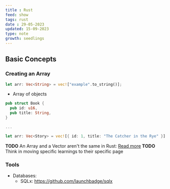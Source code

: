 ```yaml
---
title : Rust
feed: show
tags: rust
date : 29-05-2023
updated: 15-09-2023
type: note
growth: seedlings
---
```


## Basic Concepts

### Creating an Array

```rust
let arr: Vec<String> = vec!["example".to_string()];
```
- Array of objects

```rust
pub struct Book {
  pub id: u16,
  pub title: String,
}

...

let arr: Vec<Story> = vec![{ id: 1, title: "The Catcher in the Rye" }]
```

**TODO** An Array and a Vector aren't the same in Rust: [Read more](https://www.cs.brandeis.edu/~cs146a/rust/doc-02-21-2015/book/arrays-vectors-and-slices.html)
**TODO** Think in moving specific learnings to their specific page

### Tools

- Databases:
  - SQLx: https://github.com/launchbadge/sqlx

